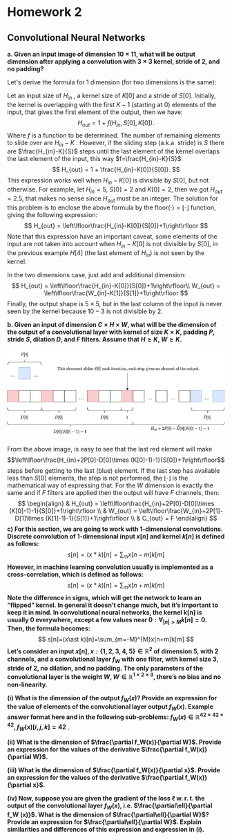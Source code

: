 # Homework 2

## Convolutional Neural Networks

**a. Given an input image of dimension $10\times 11$, what will be output dimension after applying a convolution with $3\times 3$ kernel, stride of $2$, and no padding?**

Let's derive the formula for 1 dimension (for two dimensions is the same):

Let an input size of $H_{in}$ , a kernel size of $K[0]$ and a stride of $S[0]$. Initially, the kernel is overlapping with the first $K-1$ (starting at $0$) elements of the input, that gives the first element of the output, then we have:
$$
H_{out} = 1 + f(H_{in}, S[0], K[0]).
$$
Where $f$ is a function to be determined. The number of remaining elements to slide over are $H_{in}-K$ . However, if the sliding step (a.k.a. stride) is $S$ there are $\frac{H_{in}-K}{S}$ steps until the last element of the kernel overlaps the last element of the input, this way $f=\frac{H_{in}-K}{S}$:
$$
H_{out} = 1 + \frac{H_{in}-K[0]}{S[0]}.
$$
This expression works well when $H_{in}-K[0]$ is divisible by $S[0]$, but not otherwise. For example, let $H_{in}=5$, $S[0]=2$ and $K[0]=2$, then we got $H_{out}=2.5$, that makes no sense since $H_{out}$ must be an integer. The solution for this problem is to enclose the above formula by the $\text{floor}(\cdot)=\lfloor\cdot\rfloor$ function, giving the following expression:
$$
H_{out} = \left\lfloor\frac{H_{in}-K[0]}{S[0]}+1\right\rfloor
$$
Note that this expression have an important caveat, some elements of the input are not taken into account when  $H_{in}-K[0]$ is not divisible by $S[0]$, in the previous example $H[4]$ (the last element of $H_{in}$)  is not seen by the kernel. 



In the two dimensions case, just add and additional dimension:
$$
H_{out} = \left\lfloor\frac{H_{in}-K[0]}{S[0]}+1\right\rfloor\\
W_{out} = \left\lfloor\frac{W_{in}-K[1]}{S[1]}+1\right\rfloor
$$
Finally, the output shape is $5\times5$, but in the last column of the input is never seen by the kernel because $10-3$ is not divisible by $2$.

**b. Given an input of dimension $C\times H\times W$, what will be the dimension of the output of a convolutional layer with kernel of size $K\times K$, padding $P$, stride $S$, dilation $D$, and $F$ filters. Assume that $H \geq K$, $W \geq K$.**

![](figures/convolution_formula.png)

From the above image, is easy to see that the last red element will make $$\left\lfloor\frac{H_{in}+2P[0]-D[0]\times (K[0]-1)-1}{S[0]}+1\right\rfloor$$ steps before getting to the last (blue) element. If the last step has available less than $S[0]$ elements, the step is not performed, the $\lfloor\cdot\rfloor$ is the mathematical way of expressing that. For the $W$ dimension is exactly the same and if $F$ filters are applied then the output will have $F$ channels, then:
$$
\begin{align}
& H_{out} = \left\lfloor\frac{H_{in}+2P[0]-D[0]\times (K[0]-1)-1}{S[0]}+1\right\rfloor \\
& W_{out} = \left\lfloor\frac{W_{in}+2P[1]-D[1]\times (K[1]-1)-1}{S[1]}+1\right\rfloor \\
& C_{out} = F
\end{align}
$$
**c) For this section, we are going to work with 1-dimensional convolutions. Discrete convolution of 1-dimensional input $x[n]$ and kernel $k[n]$ is defined as follows:**
$$
s[n]=(x\ast k)[n]=\sum_{m}x[n-m]k[m]
$$
**However, in machine learning convolution usually is implemented as a cross-correlation, which is defined as follows:**
$$
s[n]=(x\ast k)[n]=\sum_{m}x[n+m]k[m]
$$
**Note the difference in signs, which will get the network to learn an “flipped” kernel. In general it doesn’t change much, but it’s important to keep it in mind. In convolutional neural networks, the kernel k[n] is usually 0 everywhere, except a few values near $0: \forall_{|n|>M} k[n] = 0$. Then, the formula becomes:**
$$
s[n]=(x\ast k)[n]=\sum_{m=-M}^{M}x[n+m]k[m]
$$
**Let’s consider an input $x[n], x : \{1,2,3,4,5\} ∈ \mathbb{R}^2$ of dimension $5$, with $2$ channels, and a convolutional layer $f_W$ with one filter, with kernel size $3$, stride of $2$, no dilation, and no padding. The only parameters of the convolutional layer is the weight $W, W ∈ \mathbb{R}^{1\times 2\times 3}$, there’s no bias and no non-linearity.**

**(i) What is the dimension of the output $f_W(x)$? Provide an expression for the value of elements of the convolutional layer output $f_W (x)$. Example answer format here and in the following sub-problems: $f_W(x) \in \mathbb{R}^{42\times 42\times 42}, f_W(x)[i,j,k]=42$ .**

**(ii) What is the dimension of $\frac{\partial f_W(x)}{\partial W}$. Provide an expression for the values of the derivative $\frac{\partial f_W(x)}{\partial W}$.**

**(iii) What is the dimension of $\frac{\partial f_W(x)}{\partial x}$. Provide an expression for the values of the derivative $\frac{\partial f_W(x)}{\partial x}$.**

**(iv) Now, suppose you are given the gradient of the loss $\ell$ w. r. t. the output of the convolutional layer $f_W (x)$, i.e. $\frac{\partial\ell}{\partial f_W (x)}$. What is the dimension of $\frac{\partial\ell}{\partial W}$? Provide an expression for $\frac{\partial\ell}{\partial W}$. Explain similarities and differences of this expression and expression in (i).**
